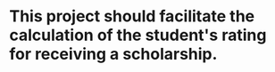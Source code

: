 # This project should facilitate the calculation of the student's rating for receiving a scholarship.